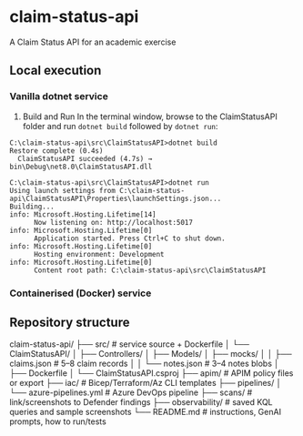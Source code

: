 # claim-status-api
A Claim Status API for an academic exercise

## Local execution
### Vanilla dotnet service
1. Build and Run
In the terminal window, browse to the ClaimStatusAPI folder and run `dotnet build` followed by `dotnet run`:

```
C:\claim-status-api\src\ClaimStatusAPI>dotnet build
Restore complete (0.4s)
  ClaimStatusAPI succeeded (4.7s) → bin\Debug\net8.0\ClaimStatusAPI.dll

C:\claim-status-api\src\ClaimStatusAPI>dotnet run
Using launch settings from C:\claim-status-api\ClaimStatusAPI\Properties\launchSettings.json...
Building...
info: Microsoft.Hosting.Lifetime[14]
      Now listening on: http://localhost:5017
info: Microsoft.Hosting.Lifetime[0]
      Application started. Press Ctrl+C to shut down.
info: Microsoft.Hosting.Lifetime[0]
      Hosting environment: Development
info: Microsoft.Hosting.Lifetime[0]
      Content root path: C:\claim-status-api\src\ClaimStatusAPI
```

### Containerised (Docker) service

## Repository structure
claim-status-api/
├── src/                     # service source + Dockerfile
│   └── ClaimStatusAPI/
│       ├── Controllers/
│       ├── Models/
│       ├── mocks/
│       │   ├── claims.json  # 5–8 claim records
│       │   └── notes.json   # 3–4 notes blobs
│       ├── Dockerfile
│       └── ClaimStatusAPI.csproj
├── apim/                    # APIM policy files or export
├── iac/                     # Bicep/Terraform/Az CLI templates
├── pipelines/
│   └── azure-pipelines.yml  # Azure DevOps pipeline
├── scans/                   # link/screenshots to Defender findings
├── observability/           # saved KQL queries and sample screenshots
└── README.md                # instructions, GenAI prompts, how to run/tests